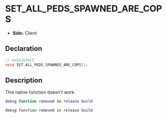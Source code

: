 # SET_ALL_PEDS_SPAWNED_ARE_COPS
- **Side:** Client

## Declaration
```cpp
// 0x632630C5
void SET_ALL_PEDS_SPAWNED_ARE_COPS();
```

## Description
This native function doesn't work.

```lua
debug function removed in release build
```

```squirrel
debug function removed in release build
```